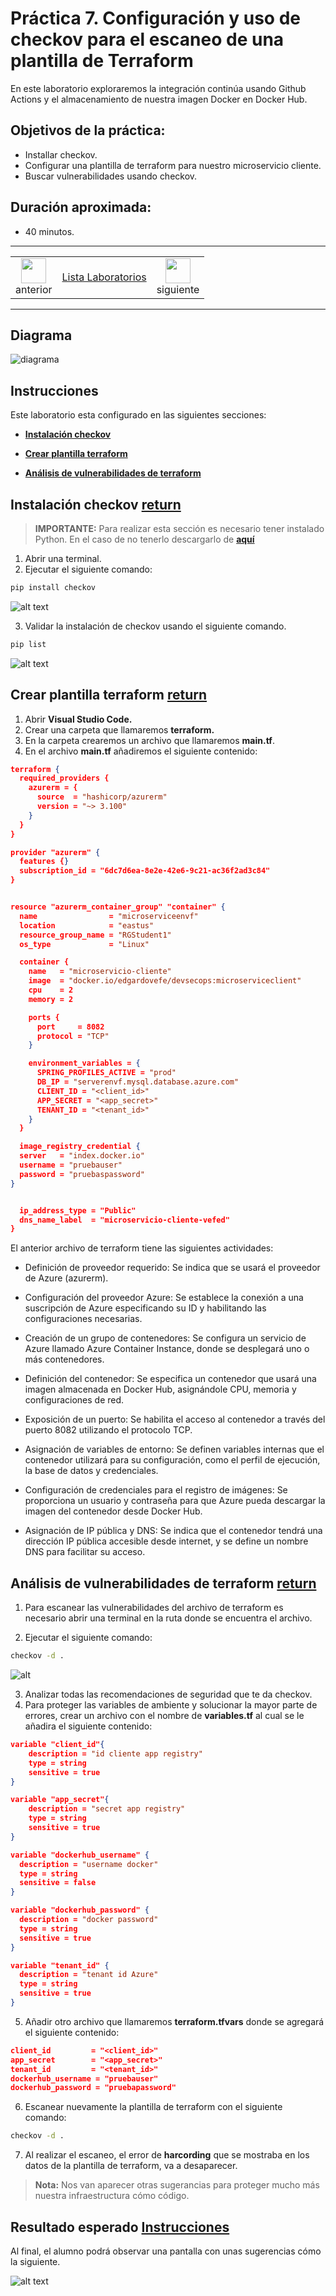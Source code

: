 # Práctica 7. Configuración y uso de checkov para el escaneo de una plantilla de Terraform 

En este laboratorio exploraremos la integración continúa usando Github Actions y el almacenamiento de nuestra imagen Docker en Docker Hub.

## Objetivos de la práctica:
- Installar checkov.
- Configurar una plantilla de terraform para nuestro microservicio cliente.
- Buscar vulnerabilidades usando checkov.

## Duración aproximada:
- 40 minutos.

---

<div style="width: 400px;">
        <table width="50%">
            <tr>
                <td style="text-align: center;">
                    <a href="../Capitulo7/"><img src="../images/anterior.png" width="40px"></a>
                    <br>anterior
                </td>
                <td style="text-align: center;">
                   <a href="../README.md">Lista Laboratorios</a>
                </td>
<td style="text-align: center;">
                    <a href="../Capitulo9/"><img src="../images/siguiente.png" width="40px"></a>
                    <br>siguiente
                </td>
            </tr>
        </table>
</div>

---



## Diagrama

![diagrama](../images/7/diagrama.png)


## Instrucciones
Este laboratorio esta configurado en las siguientes secciones: 

- **[Instalación checkov](#instalación-checkov-return)**

- **[Crear plantilla terraform](#crear-plantilla-terraform-return)**

- **[Análisis de vulnerabilidades de terraform](#análisis-de-vulnerabilidades-de-terraform-return)**


## Instalación checkov [return](#instrucciones)
> **IMPORTANTE:** Para realizar esta sección es necesario tener instalado Python. En el caso de no tenerlo descargarlo de **[aquí](https://www.python.org/downloads/)**

1. Abrir una terminal. 
2. Ejecutar el siguiente comando: 

```bash
pip install checkov
```

![alt text](../images/7/1.png)

3. Validar la instalación de checkov usando el siguiente comando. 

```bash
pip list
```

![alt text](../images/7/2.png)


## Crear plantilla terraform [return](#instrucciones)

1. Abrir **Visual Studio Code.**
2. Crear una carpeta que llamaremos **terraform.**
3. En la carpeta crearemos un archivo que llamaremos **main.tf**.
4. En el archivo **main.tf** añadiremos el siguiente contenido: 

```json
terraform {
  required_providers {
    azurerm = {
      source  = "hashicorp/azurerm"
      version = "~> 3.100"
    }
  }
}

provider "azurerm" {
  features {}
  subscription_id = "6dc7d6ea-8e2e-42e6-9c21-ac36f2ad3c84"
}


resource "azurerm_container_group" "container" {
  name                = "microserviceenvf"
  location            = "eastus"
  resource_group_name = "RGStudent1"
  os_type             = "Linux"

  container {
    name   = "microservicio-cliente"
    image  = "docker.io/edgardovefe/devsecops:microserviceclient"
    cpu    = 2
    memory = 2

    ports {
      port     = 8082
      protocol = "TCP"
    }

    environment_variables = {
      SPRING_PROFILES_ACTIVE = "prod"
      DB_IP = "serverenvf.mysql.database.azure.com"
      CLIENT_ID = "<client_id>"
      APP_SECRET = "<app_secret>"
      TENANT_ID = "<tenant_id>"
    }
  }

  image_registry_credential {
  server   = "index.docker.io"
  username = "pruebauser"
  password = "pruebaspassword"
}


  ip_address_type = "Public"
  dns_name_label  = "microservicio-cliente-vefed" 
}

```

El anterior archivo de terraform tiene las siguientes actividades:

- Definición de proveedor requerido:
Se indica que se usará el proveedor de Azure (azurerm).

- Configuración del proveedor Azure:
Se establece la conexión a una suscripción de Azure especificando su ID y habilitando las configuraciones necesarias.

- Creación de un grupo de contenedores:
Se configura un servicio de Azure llamado Azure Container Instance, donde se desplegará uno o más contenedores.

- Definición del contenedor:
Se especifica un contenedor que usará una imagen almacenada en Docker Hub, asignándole CPU, memoria y configuraciones de red.

- Exposición de un puerto:
Se habilita el acceso al contenedor a través del puerto 8082 utilizando el protocolo TCP.

- Asignación de variables de entorno:
Se definen variables internas que el contenedor utilizará para su configuración, como el perfil de ejecución, la base de datos y credenciales.

- Configuración de credenciales para el registro de imágenes:
Se proporciona un usuario y contraseña para que Azure pueda descargar la imagen del contenedor desde Docker Hub.

- Asignación de IP pública y DNS:
Se indica que el contenedor tendrá una dirección IP pública accesible desde internet, y se define un nombre DNS para facilitar su acceso.



## Análisis de vulnerabilidades de terraform [return](#instrucciones)
1. Para escanear las vulnerabilidades del archivo de terraform es necesario abrir una terminal en la ruta donde se encuentra el archivo. 

2. Ejecutar el siguiente comando:

```bash
checkov -d .
```
![alt](../images/7/3.png)


3. Analizar todas las recomendaciones de seguridad que te da checkov.
4. Para proteger las variables de ambiente y solucionar la mayor parte de errores, crear un archivo con el nombre de **variables.tf** al cual se le añadira el siguiente contenido:

```json
variable "client_id"{
    description = "id cliente app registry"
    type = string
    sensitive = true
}

variable "app_secret"{
    description = "secret app registry"
    type = string
    sensitive = true
}

variable "dockerhub_username" {
  description = "username docker"
  type = string
  sensitive = false
}

variable "dockerhub_password" {
  description = "docker password"
  type = string
  sensitive = true
}

variable "tenant_id" {
  description = "tenant id Azure"
  type = string
  sensitive = true
}
```

5. Añadir otro archivo que llamaremos **terraform.tfvars** donde se agregará el siguiente contenido:

```json
client_id         = "<client_id>"
app_secret        = "<app_secret>"
tenant_id         = "<tenant_id>"
dockerhub_username = "pruebauser"
dockerhub_password = "pruebapassword"
```

6. Escanear nuevamente la plantilla de terraform con el siguiente comando:

```bash
checkov -d . 
```

7. Al realizar el escaneo, el error de **harcording** que se mostraba en los datos de la plantilla de terraform, va a desaparecer.

> **Nota:** Nos van aparecer otras sugerancias para proteger mucho más nuestra infraestructura cómo código. 


## Resultado esperado [Instrucciones](#instrucciones)

Al final, el alumno podrá observar una pantalla con unas sugerencias cómo la siguiente. 

![alt text](../images/7/4.png)
